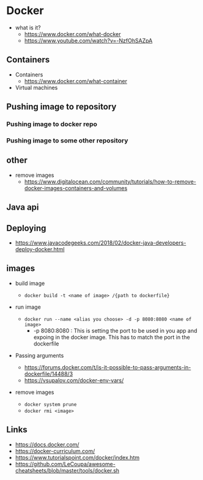 # Docker

- what is it?
  - https://www.docker.com/what-docker
  - https://www.youtube.com/watch?v=-NzfOhSAZpA

## Containers

- Containers
  - https://www.docker.com/what-container
- Virtual machines

## Pushing image to repository

### Pushing image to docker repo

### Pushing image to some other repository

## other

- remove images
  - https://www.digitalocean.com/community/tutorials/how-to-remove-docker-images-containers-and-volumes


## Java api

## Deploying

- https://www.javacodegeeks.com/2018/02/docker-java-developers-deploy-docker.html

## images

- build image
  - `docker build -t <name of image> /{path to dockerfile}`

- run image
  - `docker run --name <alias you choose> -d -p 8080:8080 <name of image>`
    - -p 8080:8080 : This is setting the port to be used in you app and expoing in the docker image. This has to match the port in the dockerfile


- Passing arguments
  - https://forums.docker.com/t/is-it-possible-to-pass-arguments-in-dockerfile/14488/3
  - https://vsupalov.com/docker-env-vars/

- remove images
  - `docker system prune`
  - `docker rmi <image>`

## Links

- https://docs.docker.com/
- https://docker-curriculum.com/
- https://www.tutorialspoint.com/docker/index.htm
- https://github.com/LeCoupa/awesome-cheatsheets/blob/master/tools/docker.sh

